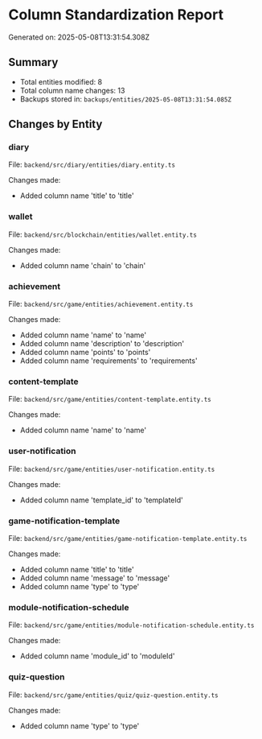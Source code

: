 # Column Standardization Report

Generated on: 2025-05-08T13:31:54.308Z

## Summary

- Total entities modified: 8
- Total column name changes: 13
- Backups stored in: `backups/entities/2025-05-08T13:31:54.085Z`

## Changes by Entity

### diary

File: `backend/src/diary/entities/diary.entity.ts`

Changes made:
- Added column name 'title' to 'title'

### wallet

File: `backend/src/blockchain/entities/wallet.entity.ts`

Changes made:
- Added column name 'chain' to 'chain'

### achievement

File: `backend/src/game/entities/achievement.entity.ts`

Changes made:
- Added column name 'name' to 'name'
- Added column name 'description' to 'description'
- Added column name 'points' to 'points'
- Added column name 'requirements' to 'requirements'

### content-template

File: `backend/src/game/entities/content-template.entity.ts`

Changes made:
- Added column name 'name' to 'name'

### user-notification

File: `backend/src/game/entities/user-notification.entity.ts`

Changes made:
- Added column name 'template_id' to 'templateId'

### game-notification-template

File: `backend/src/game/entities/game-notification-template.entity.ts`

Changes made:
- Added column name 'title' to 'title'
- Added column name 'message' to 'message'
- Added column name 'type' to 'type'

### module-notification-schedule

File: `backend/src/game/entities/module-notification-schedule.entity.ts`

Changes made:
- Added column name 'module_id' to 'moduleId'

### quiz-question

File: `backend/src/game/entities/quiz/quiz-question.entity.ts`

Changes made:
- Added column name 'type' to 'type'


